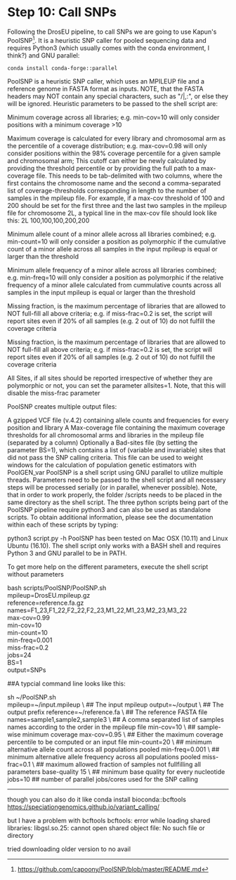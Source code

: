 # Step 10: Call SNPs 

Following the DrosEU pipeline, to call SNPs we are going to use Kapun's PoolSNP[^1]. It is a heuristic SNP caller for pooled sequencing data and requires Python3 (which usually comes with the conda environment, I think?) and GNU parallel:

`conda install conda-forge::parallel`


PoolSNP is a heuristic SNP caller, which uses an MPILEUP file and a reference genome in FASTA format as inputs. NOTE, that the FASTA headers may NOT contain any special characters, such as "/|,:", or else they will be ignored. Heuristic parameters to be passed to the shell script are:

Minimum coverage across all libraries; e.g. min-cov=10 will only consider positions with a minimum coverage >10

Maximum coverage is calculated for every library and chromosomal arm as the percentile of a coverage distribution; e.g. max-cov=0.98 will only consider positions within the 98% coverage percentile for a given sample and chromosomal arm; This cutoff can either be newly calculated by providing the threshold percentile or by providing the full path to a max-coverage file. This needs to be tab-delimited with two columns, where the first contains the chromosome name and the second a comma-separated list of coverage-thresholds corresponding in length to the number of samples in the mpileup file. For example, if a max-cov threshold of 100 and 200 should be set for the first three and the last two samples in the mpileup file for chromosome 2L, a typical line in the max-cov file should look like this: 2L 100,100,100,200,200

Minimum allele count of a minor allele across all libraries combined; e.g. min-count=10 will only consider a position as polymorphic if the cumulative count of a minor allele across all samples in the input mpileup is equal or larger than the threshold

Minimum allele frequency of a minor allele across all libraries combined; e.g. min-freq=10 will only consider a position as polymorphic if the relative frequency of a minor allele calculated from cummulative counts across all samples in the input mpileup is equal or larger than the threshold

Missing fraction, is the maximum percentage of libraries that are allowed to NOT full-fill all above criteria; e.g. if miss-frac=0.2 is set, the script will report sites even if 20% of all samples (e.g. 2 out of 10) do not fulfill the coverage criteria

Missing fraction, is the maximum percentage of libraries that are allowed to NOT full-fill all above criteria; e.g. if miss-frac=0.2 is set, the script will report sites even if 20% of all samples (e.g. 2 out of 10) do not fulfill the coverage criteria

All Sites, if all sites should be reported irrespective of whether they are polymorphic or not, you can set the parameter allsites=1. Note, that this will disable the miss-frac parameter

PoolSNP creates multiple output files:

A gzipped VCF file (v.4.2) containing allele counts and frequencies for every position and library
A Max-coverage file containing the maximum coverage thresholds for all chromosomal arms and libraries in the mpileup file (separated by a column)
Optionally a Bad-sites file (by setting the parameter BS=1), which contains a list of (variable and invariable) sites that did not pass the SNP calling criteria. This file can be used to weight windows for the calculation of population genetic estimators with PoolGEN_var
PoolSNP is a shell script using GNU parallel to utilize multiple threads. Parameters need to be passed to the shell script and all necessary steps will be processed serially (or in parallel, whenever possible). Note, that in order to work properly, the folder /scripts needs to be placed in the same directory as the shell script. The three python scripts being part of the PoolSNP pipeline require python3 and can also be used as standalone scripts. To obtain additional information, please see the documentation within each of these scripts by typing:

python3 script.py -h
PoolSNP has been tested on Mac OSX (10.11) and Linux Ubuntu (16.10). The shell script only works with a BASH shell and requires Python 3 and GNU parallel to be in PATH.

To get more help on the different parameters, execute the shell script without parameters

bash scripts/PoolSNP/PoolSNP.sh \
mpileup=DrosEU.mpileup.gz \
reference=reference.fa.gz \
names=F1_23,F1_22,F2_22,F2_23,M1_22,M1_23,M2_23,M3_22\
max-cov=0.99 \
min-cov=10 \
min-count=10 \
min-freq=0.001 \
miss-frac=0.2 \
jobs=24 \
BS=1 \
output=SNPs

##A typcial command line looks like this:

sh ~/PoolSNP.sh \
  mpileup=~/input.mpileup \       ## The input mpileup
output=~/output \               ## The output prefix
reference=~/reference.fa \      ## The reference FASTA file
names=sample1,sample2,sample3 \ ## A comma separated list of samples names according to the order in the mpileup file
min-cov=10 \                    ## sample-wise minimum coverage
max-cov=0.95 \                    ## Either the maximum coverage percentile to be computed or an input file
min-count=20 \                  ## minimum alternative allele count across all populations pooled
min-freq=0.001 \                ## minimum alternative allele frequency across all populations pooled
miss-frac=0.1 \                 ## maximum allowed fraction of samples not fullfilling all parameters
base-quality 15 \               ## minimum base quality for every nucleotide
jobs=10                         ## number of parallel jobs/cores used for the SNP calling

-----
though you can also do it like
conda install bioconda::bcftools
https://speciationgenomics.github.io/variant_calling/

but I have a problem with bcftools
bcftools: error while loading shared libraries: libgsl.so.25: cannot open shared object file: No such file or directory

tried downloading older version to no avail 


[^1]: <https://github.com/capoony/PoolSNP/blob/master/README.md>
